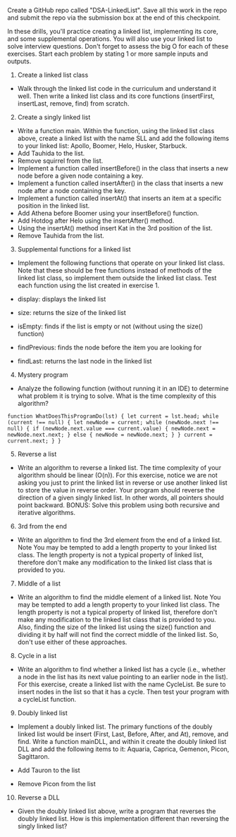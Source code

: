 Create a GitHub repo called "DSA-LinkedList". Save all this work in the repo and submit the repo via the submission box at the end of this checkpoint.

In these drills, you'll practice creating a linked list, implementing its core, and some supplemental operations. You will also use your linked list to solve interview questions. Don't forget to assess the big O for each of these exercises. Start each problem by stating 1 or more sample inputs and outputs.

1. Create a linked list class

- Walk through the linked list code in the curriculum and understand it well. Then write a linked list class and its core functions (insertFirst, insertLast, remove, find) from scratch.

2. Create a singly linked list

- Write a function main. Within the function, using the linked list class above, create a linked list with the name SLL and add the following items to your linked list: Apollo, Boomer, Helo, Husker, Starbuck.
- Add Tauhida to the list.
- Remove squirrel from the list.
- Implement a function called insertBefore() in the class that inserts a new node before a given node containing a key.
- Implement a function called insertAfter() in the class that inserts a new node after a node containing the key.
- Implement a function called insertAt() that inserts an item at a specific position in the linked list.
- Add Athena before Boomer using your insertBefore() function.
- Add Hotdog after Helo using the insertAfter() method.
- Using the insertAt() method insert Kat in the 3rd position of the list.
- Remove Tauhida from the list.

3. Supplemental functions for a linked list

- Implement the following functions that operate on your linked list class. Note
  that these should be free functions instead of methods of the linked list class,
  so implement them outside the linked list class. Test each function using the list created in exercise 1.

- display: displays the linked list
- size: returns the size of the linked list
- isEmpty: finds if the list is empty or not (without using the size() function)
- findPrevious: finds the node before the item you are looking for
- findLast: returns the last node in the linked list

4. Mystery program

- Analyze the following function (without running it in an IDE) to determine what problem it is trying to solve. What is the time complexity of this algorithm?

`function WhatDoesThisProgramDo(lst) { let current = lst.head; while (current !== null) { let newNode = current; while (newNode.next !== null) { if (newNode.next.value === current.value) { newNode.next = newNode.next.next; } else { newNode = newNode.next; } } current = current.next; } }`

5. Reverse a list

- Write an algorithm to reverse a linked list. The time complexity of your algorithm should be linear (O(n)). For this exercise, notice we are not asking you just to print the linked list in reverse or use another linked list to store the value in reverse order. Your program should reverse the direction of a given singly linked list. In other words, all pointers should point backward. BONUS: Solve this problem using both recursive and iterative algorithms.

6. 3rd from the end

- Write an algorithm to find the 3rd element from the end of a linked list. Note You may be tempted to add a length property to your linked list class. The length property is not a typical property of linked list, therefore don't make any modification to the linked list class that is provided to you.

7. Middle of a list

- Write an algorithm to find the middle element of a linked list. Note You may be tempted to add a length property to your linked list class. The length property is not a typical property of linked list, therefore don't make any modification to the linked list class that is provided to you. Also, finding the size of the linked list using the size() function and dividing it by half will not find the correct middle of the linked list. So, don't use either of these approaches.

8. Cycle in a list

- Write an algorithm to find whether a linked list has a cycle (i.e., whether a node in the list has its next value pointing to an earlier node in the list). For this exercise, create a linked list with the name CycleList. Be sure to insert nodes in the list so that it has a cycle. Then test your program with a cycleList function.

9. Doubly linked list

- Implement a doubly linked list. The primary functions of the doubly linked list would be insert (First, Last, Before, After, and At), remove, and find. Write a function mainDLL, and within it create the doubly linked list DLL and add the following items to it: Aquaria, Caprica, Gemenon, Picon, Sagittaron.

- Add Tauron to the list
- Remove Picon from the list

10. Reverse a DLL

- Given the doubly linked list above, write a program that reverses the doubly linked list. How is this implementation different than reversing the singly linked list?
